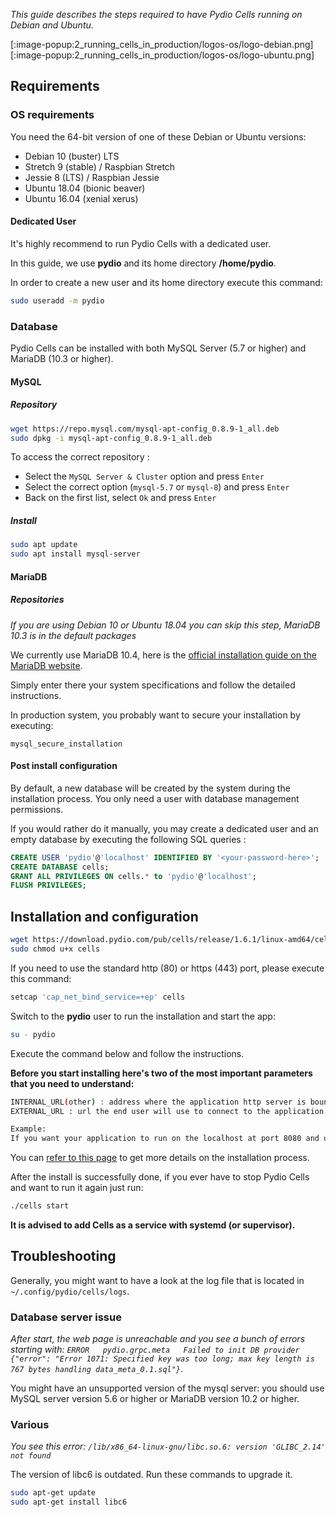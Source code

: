 
_This guide describes the steps required to have Pydio Cells running on Debian and Ubuntu_.

[:image-popup:2_running_cells_in_production/logos-os/logo-debian.png]
[:image-popup:2_running_cells_in_production/logos-os/logo-ubuntu.png]

## Requirements

### OS requirements

You need the 64-bit version of one of these Debian or Ubuntu versions:

- Debian 10 (buster) LTS 
- Stretch 9 (stable) / Raspbian Stretch
- Jessie 8 (LTS) / Raspbian Jessie
- Ubuntu 18.04 (bionic beaver)
- Ubuntu 16.04 (xenial xerus)

#### Dedicated User

It's highly recommend to run Pydio Cells with a dedicated user.

In this guide, we use **pydio** and its home directory **/home/pydio**.

In order to create a new user and its home directory execute this command:

```sh
sudo useradd -m pydio
```

### Database

Pydio Cells can be installed with both MySQL Server (5.7 or higher) and MariaDB (10.3 or higher).

#### MySQL

##### Repository

```bash
wget https://repo.mysql.com/mysql-apt-config_0.8.9-1_all.deb
sudo dpkg -i mysql-apt-config_0.8.9-1_all.deb
```

To access the correct repository :

- Select the `MySQL Server & Cluster` option and press `Enter`
- Select the correct option (`mysql-5.7` or `mysql-8`) and press `Enter`
- Back on the first list, select `Ok` and press `Enter`

##### Install

```bash
sudo apt update
sudo apt install mysql-server
```

#### MariaDB

##### Repositories

_If you are using Debian 10 or Ubuntu 18.04 you can skip this step, MariaDB 10.3 is in the default packages_

We currently use MariaDB 10.4, here is the [official installation guide on the MariaDB website](https://downloads.mariadb.org/mariadb/repositories/#distro=Debian&version=10.4).

Simply enter there your system specifications and follow the detailed instructions.

In production system, you probably want to secure your installation by executing:

`mysql_secure_installation`

#### Post install configuration

By default, a new database will be created by the system during the installation process. You only need a user with database management permissions.

If you would rather do it manually, you may create a dedicated user and an empty database by executing the following SQL queries :

```SQL
CREATE USER 'pydio'@'localhost' IDENTIFIED BY '<your-password-here>';
CREATE DATABASE cells;
GRANT ALL PRIVILEGES ON cells.* to 'pydio'@'localhost';
FLUSH PRIVILEGES;
```

## Installation and configuration

```sh
wget https://download.pydio.com/pub/cells/release/1.6.1/linux-amd64/cells
sudo chmod u+x cells
```

If you need to use the standard http (80) or https (443) port, please execute this command:

```sh
setcap 'cap_net_bind_service=+ep' cells
```

Switch to the **pydio** user to run the installation and start the app:

```sh
su - pydio
```

Execute the command below and follow the instructions.

**Before you start installing here's two of the most important parameters that you need to understand:**

```sh
INTERNAL_URL(other) : address where the application http server is bound to. It MUST contain a server name and a port, should be of this form <ip-or-domain>:<port>.
EXTERNAL_URL : url the end user will use to connect to the application.

Example:
If you want your application to run on the localhost at port 8080 and use the url mycells.mypydio.com, then set INTERNAL_URL to localhost:8080 and EXTERNAL_URL to http://mycells.mypydio.com (or https)
```

You can [refer to this page](/en/docs/cells/v1/install-pydio-cells) to get more details on the installation process.

After the install is successfully done, if you ever have to stop Pydio Cells and want to run it again just run:

```sh
./cells start
```

**It is advised to add Cells as a service with systemd (or supervisor).**

## Troubleshooting

Generally, you might want to have a look at the log file that is located in `~/.config/pydio/cells/logs`.

### Database server issue

_After start, the web page is unreachable and you see a bunch of errors starting with: `ERROR   pydio.grpc.meta   Failed to init DB provider   {"error": "Error 1071: Specified key was too long; max key length is 767 bytes handling data_meta_0.1.sql"}`_.

You might have an unsupported version of the mysql server: you should use MySQL server version 5.6 or higher or MariaDB version 10.2 or higher.

### Various

_You see this error: `/lib/x86_64-linux-gnu/libc.so.6: version 'GLIBC_2.14' not found`_

The version of libc6 is outdated. Run these commands to upgrade it.

```sh
sudo apt-get update
sudo apt-get install libc6
```
